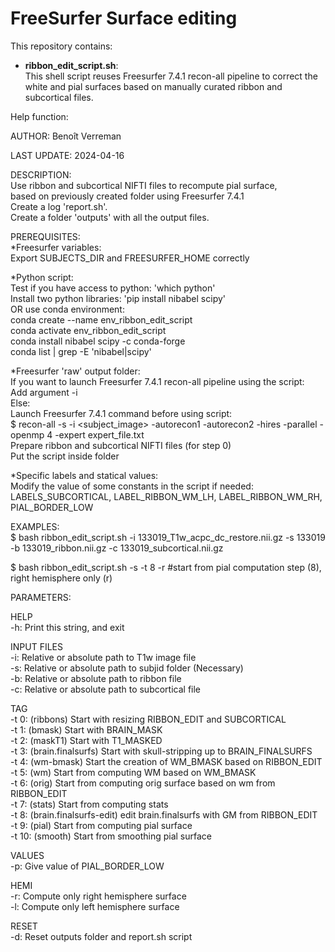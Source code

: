 # FreeSurfer Surface editing
This repository contains:
- **ribbon_edit_script.sh**: \
This shell script reuses Freesurfer 7.4.1 recon-all pipeline to correct the white and pial surfaces based on manually curated ribbon and subcortical files.

Help function:

AUTHOR: Benoît Verreman

LAST UPDATE: 2024-04-16

DESCRIPTION: \
Use ribbon and subcortical NIFTI files to recompute pial surface, \
based on previously created <subjid> folder using Freesurfer 7.4.1 \
Create a log 'report.sh'. \
Create a folder 'outputs' with all the output files.

PREREQUISITES: \
*Freesurfer variables: \
Export SUBJECTS_DIR and FREESURFER_HOME correctly

*Python script: \
Test if you have access to python: 'which python' \
Install two python libraries: 'pip install nibabel scipy' \
OR use conda environment: \
conda create --name env_ribbon_edit_script \
conda activate env_ribbon_edit_script \
conda install nibabel scipy -c conda-forge \
conda list | grep -E 'nibabel|scipy'

*Freesurfer 'raw' output folder: \
If you want to launch Freesurfer 7.4.1 recon-all pipeline using the script: \
	Add argument -i \
Else: \
	Launch Freesurfer 7.4.1 command before using script:  \
$ recon-all -s <subjid> -i <subject_image> -autorecon1 -autorecon2 -hires -parallel -openmp 4 -expert expert_file.txt \
Prepare ribbon and subcortical NIFTI files (for step 0) \
Put the script inside <subjid> folder

*Specific labels and statical values: \
Modify the value of some constants in the script if needed: LABELS_SUBCORTICAL, LABEL_RIBBON_WM_LH, LABEL_RIBBON_WM_RH, PIAL_BORDER_LOW

EXAMPLES: \
$ bash ribbon_edit_script.sh -i 133019_T1w_acpc_dc_restore.nii.gz -s 133019 -b 133019_ribbon.nii.gz -c 133019_subcortical.nii.gz

$ bash ribbon_edit_script.sh -s <subjid> -t 8 -r #start from pial computation step (8), right hemisphere only (r)

PARAMETERS:

HELP \
-h: Print this string, and exit

INPUT FILES \
-i: Relative or absolute path to T1w image file \
-s: Relative or absolute path to subjid folder (Necessary) \
-b: Relative or absolute path to ribbon file \
-c: Relative or absolute path to subcortical file

TAG \
-t 0: (ribbons) Start with resizing RIBBON_EDIT and SUBCORTICAL \
-t 1: (bmask) Start with BRAIN_MASK \
-t 2: (maskT1) Start with T1_MASKED \
-t 3: (brain.finalsurfs) Start with skull-stripping up to BRAIN_FINALSURFS \
-t 4: (wm-bmask) Start the creation of WM_BMASK based on RIBBON_EDIT \
-t 5: (wm) Start from computing WM based on WM_BMASK \
-t 6: (orig) Start from computing orig surface based on wm from RIBBON_EDIT \
-t 7: (stats) Start from computing stats \
-t 8: (brain.finalsurfs-edit) edit brain.finalsurfs with GM from RIBBON_EDIT \
-t 9: (pial) Start from computing pial surface \
-t 10: (smooth) Start from smoothing pial surface 

VALUES \
-p: Give value of PIAL_BORDER_LOW

HEMI \
-r: Compute only right hemisphere surface  \
-l: Compute only left hemisphere surface

RESET \
-d: Reset outputs folder and report.sh script
